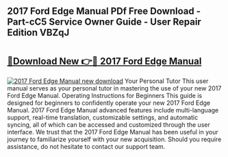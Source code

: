 ## 2017 Ford Edge Manual PDf Free Download - Part-cC5 Service Owner Guide - User Repair Edition VBZqJ

# <h2><a href="http://bc36224.oget.top/?id=2017+Ford+Edge+Manual">🔗Download New 👉🔴 2017 Ford Edge Manual</a></h2>

[![2017 Ford Edge Manual new download](https://i.imgur.com/5g1atiW.png)](http://bc36224.oget.top/?id=2017+Ford+Edge+Manual)
Your Personal Tutor This user manual serves as your personal tutor in mastering the use of your new 2017 Ford Edge Manual. Operating Instructions for Beginners This guide is designed for beginners to confidently operate your new 2017 Ford Edge Manual. 2017 Ford Edge Manual advanced features include multi-language support, real-time translation, customizable settings, and automatic syncing, all of which can be accessed and customized through the user interface. We trust that the 2017 Ford Edge Manual has been useful in your journey to familiarize yourself with your new acquisition. Should you require assistance, do not hesitate to contact our support team.
